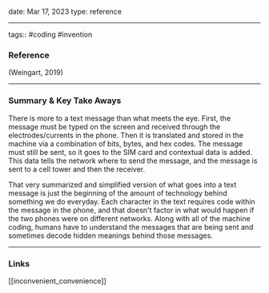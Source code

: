 date: Mar 17, 2023
type: reference

---
tags:: #coding #invention 

### Reference 
(Weingart, 2019)

---

### Summary & Key Take Aways

There is more to a text message than what meets the eye. First, the message must be typed on the screen and received through the electrodes/currents in the phone. Then it is translated and stored in the machine via a combination of bits, bytes, and hex codes. The message must still be sent, so it goes to the SIM card and contextual data is added. This data tells the network where to send the message, and the message is sent to a cell tower and then the receiver. 

That very summarized and simplified version of what goes into a text message is just the beginning of the amount of technology behind something we do everyday. Each character in the text requires code within the message in the phone, and that doesn't factor in what would happen if the two phones were on different networks. Along with all of the machine coding, humans have to understand the messages that are being sent and sometimes decode hidden meanings behind those messages.

--- 

### Links
[[inconvenient_convenience]]